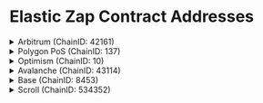 # Elastic Zap Contract Addresses

<details>

<summary>Arbitrum (ChainID: 42161)</summary>

* **KSZapRouter**: [`0x30C5322E4e08AD500c348007f92f120ab4E2b79e`](https://arbiscan.io/address/0x30C5322E4e08AD500c348007f92f120ab4E2b79e)
* **KSZapValidator**: [`0xf0096e5B4AAfeEA1DF557264091569ba125c1172`](https://arbiscan.io/address/0xf0096e5B4AAfeEA1DF557264091569ba125c1172)

</details>

<details>

<summary>Polygon PoS (ChainID: 137)</summary>

* **KSZapRouter**: [`0x30C5322E4e08AD500c348007f92f120ab4E2b79e`](https://polygonscan.com/address/0x30C5322E4e08AD500c348007f92f120ab4E2b79e)
* **KSZapValidator**: [`0xf0096e5B4AAfeEA1DF557264091569ba125c1172`](https://polygonscan.com/address/0xf0096e5B4AAfeEA1DF557264091569ba125c1172)

</details>

<details>

<summary>Optimism (ChainID: 10)</summary>

* **KSZapRouter**: [`0x30C5322E4e08AD500c348007f92f120ab4E2b79e`](https://optimistic.etherscan.io/address/0x30C5322E4e08AD500c348007f92f120ab4E2b79e)
* **KSZapValidator**: [`0xf0096e5B4AAfeEA1DF557264091569ba125c1172`](https://optimistic.etherscan.io/address/0xf0096e5B4AAfeEA1DF557264091569ba125c1172)

</details>

<details>

<summary>Avalanche (ChainID: 43114)</summary>

* **KSZapRouter**: [`0x30C5322E4e08AD500c348007f92f120ab4E2b79e`](https://snowtrace.io/address/0x30C5322E4e08AD500c348007f92f120ab4E2b79e)
* **KSZapValidator**: [`0xf0096e5B4AAfeEA1DF557264091569ba125c1172`](https://snowtrace.io/address/0xf0096e5B4AAfeEA1DF557264091569ba125c1172)

</details>

<details>

<summary>Base (ChainID: 8453)</summary>

* **KSZapRouter**: [`0x30C5322E4e08AD500c348007f92f120ab4E2b79e`](https://basescan.org/address/0x30C5322E4e08AD500c348007f92f120ab4E2b79e)
* **KSZapValidator**: [`0xf0096e5B4AAfeEA1DF557264091569ba125c1172`](https://basescan.org/address/0xf0096e5B4AAfeEA1DF557264091569ba125c1172)

</details>

<details>

<summary>Scroll (ChainID: 534352)</summary>

* **KSZapRouter**: [`0x30C5322E4e08AD500c348007f92f120ab4E2b79e`](https://scrollscan.com/address/0x30C5322E4e08AD500c348007f92f120ab4E2b79e)
* **KSZapValidator**: [`0xf0096e5B4AAfeEA1DF557264091569ba125c1172`](https://scrollscan.com/address/0xf0096e5B4AAfeEA1DF557264091569ba125c1172)

</details>
